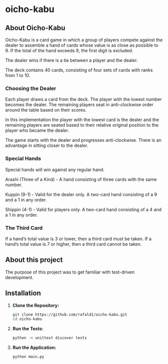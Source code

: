 # oicho-kabu
## About Oicho-Kabu
Oicho-Kabu is a card game in which a group of players compete against the dealer to assemble a hand of cards whose value is as close as possible to 9. If the total of the hand exceeds 9, the first digit is excluded.

The dealer wins if there is a tie between a player and the dealer.

The deck contains 40 cards, consisting of four sets of cards with ranks from 1 to 10.

### Choosing the Dealer
Each player draws a card from the deck. The player with the lowest number becomes the dealer. The remaining players seat in anti-clockwise order around the table based on their scores.

In this implementation the player with the lowest card is the dealer and the remaining players are seated based to their relative original position to the player who became the dealer.

The game starts with the dealer and progresses anti-clockwise. There is an advantage in sitting closer to the dealer.

### Special Hands
Special hands will win against any regular hand.

Arashi (Three of a Kind) - A hand consisting of three cards with the same number.

Kuppin (9-1) - Valid for the dealer only. A two-card hand consisting of a 9 and a 1 in any order.

Shippin (4-1) - Valid for players only. A two-card hand consisting of a 4 and a 1 in any order.

### The Third Card
If a hand’s total value is 3 or lower, then a third card must be taken.
If a hand’s total value is 7 or higher, then a third card cannot be taken.

## About this project
The purpose of this project was to get familiar with test-driven development.

## Installation

1. **Clone the Repository:**
    ```bash
    git clone https://github.com/rafald1/oicho-kabu.git
    cd oicho-kabu
    ```
2. **Run the Tests:**
    ```bash
    python -m unittest discover tests
    ```
3. **Run the Application:**
    ```bash
    python main.py
    ```
